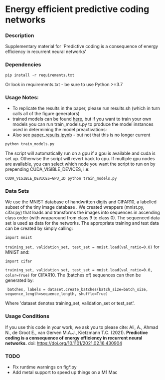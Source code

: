 # Energy efficient predictive coding networks

### Description
Supplementary material for 'Predictive coding is a consequence of energy efficiency in recurrent  neural networks'

### Dependencies

```pip install -r requirements.txt```

Or look in requirements.txt - be sure to use Python >=3.7

### Usage Notes:
- To replicate the results in the paper, please run results.sh (which in turn calls all of the figure generators)
- trained models can be found [here](https://osf.io/c57d4/), but if you want to train your own models you can run train_models.py to produce the model instances used in determining the model preactivations:
- Also see [paper_results.ipynb](https://github.com/KietzmannLab/EmergentPredictiveCoding/blob/master/paper_results.ipynb) - but not that this is no longer current

```python train_models.py```


The script will automatically run on a gpu if a gpu is available and cuda is set up. Otherwise the script will revert back to cpu. If multiple gpu nodes are available, you can select which node you want the script to run on by prepending CUDA_VISIBLE_DEVICES, i.e:

```CUDA_VISIBLE_DEVICES=GPU_ID python train_models.py```

### Data Sets
We use the MNIST database of handwritten digits and CIFAR10, a labelled subset of the tiny image database . We created wrappers (mnist.py, cifar.py) that loads and transforms the images into sequences in ascending class order (with wraparound from class 9 to class 0). The sequenced data set is used as data for the networks. The appropriate training and test data can be created by simply calling: 

```import mnist```

```training_set, validation_set, test_set = mnist.load(val_ratio=0.0)```
for MNIST and:

```import cifar```

```training_set, validation_set, test_set = mnist.load(val_ratio=0.0, color=True)```
for CIFAR10. 
The (batches of) sequences can then be generated by:


``` batches, labels = dataset.create_batches(batch_size=batch_size, sequence_length=sequence_length, shuffle=True)```


Where 'dataset denotes training_set, validation_set or test_set'. 

### Usage Conditions
If you use this code in your work, we ask you to please cite:
Ali, A., Ahmad N., de Groot E., van Gerven M.A.J., Kietzmann T.C. (2021). **Predictive coding is a consequence of energy efficiency in recurrent neural networks.** doi: https://doi.org/10.1101/2021.02.16.430904

### TODO

- Fix runtime warnings on fig*.py
- Add metal support to speed up things on a M1 Mac



